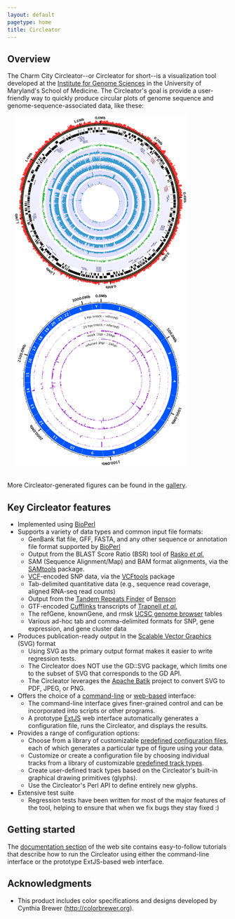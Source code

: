 ```yaml
---
layout: default
pagetype: home
title: Circleator
---
```


<h2>Overview</h2> 
The <span class='circleator'>Charm City Circleator</span>--or <span class='circleator'>Circleator</span> 
for short--is a visualization tool developed at the <a href='http://www.igs.umaryland.edu'>Institute for Genome
Sciences</a> in the University of Maryland's School of Medicine. The <span class='circleator'>Circleator</span>'s 
goal is provide a user-friendly way to quickly produce circular plots of genome sequence and genome-sequence-associated
data, like these:<br clear='both'>

<div style='padding: 1em'>
<a href='images/CP002104-1-5000.png'><img src='images/CP002104-1-400.png' class='index_example' alt='Gardnerella vaginalis ATCC 14019, complete genome'></a> 
<a href='images/Hs-fig-1-mi-diff-5000.png'><img src='images/Hs-fig-1-mi-diff-400.png' class='index_example' alt='Human genome with RNA-Seq'></a>
</div>

More <span class='circleator'>Circleator</span>-generated figures can be found in the <a href='gallery.html'>gallery</a>.

<h2>Key Circleator features</h2>
<ul>
 <li>Implemented using <a href='http://www.bioperl.org'>BioPerl</a></li>
 <li>Supports a variety of data types and common input file formats:
  <ul>
   <li>GenBank flat file, GFF, FASTA, and any other sequence or annotation file format supported by <a href='http://www.bioperl.org'>BioPerl</a></li>
   <li>Output from the BLAST Score Ratio (BSR) tool of <a href='http://www.ncbi.nlm.nih.gov/pmc/articles/PMC545078/'>Rasko <span style='font-style: italic'>et al.</span></a></li>
   <li>SAM (Sequence Alignment/Map) and BAM format alignments, via the <a href='http://samtools.sourceforge.net'>SAMtools</a> package.</li>
   <li><a href='http://www.1000genomes.org/node/101'>VCF</a>-encoded SNP data, via the <a href='http://vcftools.sourceforge.net'>VCFtools</a> package</li> 
   <li>Tab-delimited quantitative data (e.g., sequence read coverage, aligned RNA-seq read counts)</li>
   <li>Output from the <a href ='http://tandem.bu.edu/trf/trf.html'>Tandem Repeats Finder</a> of <a href='http://www.ncbi.nlm.nih.gov/pubmed/9862982'>Benson</a></li>
   <li>GTF-encoded <a href='http://cufflinks.cbcb.umd.edu/'>Cufflinks</a> transcripts of <a href='http://www.nature.com/nprot/journal/v7/n3/full/nprot.2012.016.html'>Trapnell <span style='font-style: italic'>et al.</span></a></li>
   <li>The refGene, knownGene, and rmsk <a href='http://genome.ucsc.edu/'>UCSC genome browser</a> tables</li>
   <li>Various ad-hoc tab and comma-delimited formats for SNP, gene expression, and gene cluster data</li>
  </ul>
 </li>

 <li>Produces publication-ready output in the <a href='http://www.w3.org/Graphics/SVG/'>Scalable Vector Graphics</a> (SVG) format
  <ul>
   <li>Using SVG as the primary output format makes it easier to write regression tests.</li>
   <li>The <span class='circleator'>Circleator</span> does NOT use the GD::SVG package, which limits one to the subset of SVG that corresponds to the GD API.</li>
   <li>The <span class='circleator'>Circleator</span> leverages the <a href='http://xmlgraphics.apache.org/batik/'>Apache Batik</a> project to convert SVG to PDF, JPEG, or PNG.</li>
  </ul>
 </li>

 <li>Offers the choice of a <a href='command-line.html'>command-line</a> or <a href='web-application.html'>web-based</a> interface:
   <ul>
    <li>The command-line interface gives finer-grained control and can be incorporated into scripts or other programs.</li>
    <li>A prototype <a href='http://www.sencha.com/products/extjs/'>ExtJS</a> web interface automatically generates a configuration file, runs the <span class='circleator'>Circleator</span>, and displays the results.</li>  
   </ul>
 </li>

 <li>Provides a range of configuration options:
  <ul>
   <li>Choose from a library of customizable <a href='predefined-config-files.html'>predefined configuration files</a>, each of which generates a particular type of figure using your data.</li>
   <li>Customize or create a configuration file by choosing individual tracks from a library of customizable <a href='predefined-tracks.html'>predefined track types</a>.</li>
   <li>Create user-defined track types based on the <span class='circleator'>Circleator</span>'s built-in graphical drawing primitives (glyphs).</li>
   <li>Use the <span class='circleator'>Circleator</span>'s Perl API to define entirely new glyphs.</li>
  </ul>
 </li>

 <li>Extensive test suite
  <ul>
   <li>Regression tests have been written for most of the major features of the tool, helping to ensure that when we fix bugs they stay fixed :)</li>
  </ul>
 </li>

</ul>

<h2>Getting started</h2>

The <a href='documentation.html'>documentation section</a> of the web
site contains easy-to-follow tutorials that describe how to run the
<span class='circleator'>Circleator</span> using either the command-line interface or the prototype
ExtJS-based web interface.

<h2>Acknowledgments</h2>
<ul>
 <li>This product includes color specifications and designs developed by Cynthia Brewer (<a href='http://colorbrewer.org/'>http://colorbrewer.org</a>).</li>
</ul>
